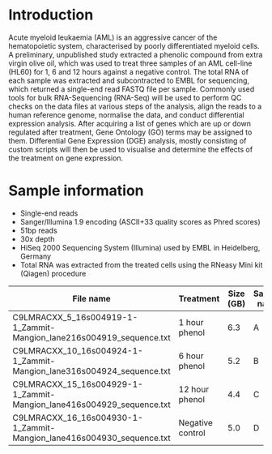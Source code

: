 # Introduction
Acute myeloid leukaemia (AML) is an aggressive cancer of the hematopoietic system, characterised by poorly differentiated myeloid cells. A preliminary, unpublished study extracted a phenolic compound from extra virgin olive oil, which was used to treat three samples of an AML cell-line (HL60) for 1, 6 and 12 hours against a negative control. The total RNA of each sample was extracted and subcontracted to EMBL for sequencing, which returned a single-end read FASTQ file per sample. Commonly used tools for bulk RNA-Sequencing (RNA-Seq) will be used to perform QC checks on the data files at various steps of the analysis, align the reads to a human reference genome, normalise the data, and conduct differential expression analysis. After acquiring a list of genes which are up or down regulated after treatment, Gene Ontology (GO) terms may be assigned to them. Differential Gene Expression (DGE) analysis, mostly consisting of custom scripts will then be used to visualise and determine the effects of the treatment on gene expression.

# Sample information
- Single-end reads
- Sanger/Illumina 1.9 encoding (ASCII+33 quality scores as Phred scores)
- 51bp reads
- 30x depth
- HiSeq 2000 Sequencing System (Illumina) used by EMBL in Heidelberg, Germany
- Total RNA was extracted from the treated cells using the RNeasy Mini kit (Qiagen) procedure

| File name                                                             | Treatment         | Size (GB) | Sample name |
|-----------------------------------------------------------------------|-------------------|-----------|-----------|
| C9LMRACXX_5_16s004919-1-1_Zammit-Mangion_lane216s004919_sequence.txt  | 1 hour phenol  | 6.3      | A      |
| C9LMRACXX_10_16s004924-1-1_Zammit-Mangion_lane316s004924_sequence.txt | 6 hour phenol  | 5.2      | B      |
| C9LMRACXX_15_16s004929-1-1_Zammit-Mangion_lane416s004929_sequence.txt | 12 hour phenol | 4.4      | C      | 
| C9LMRACXX_16_16s004930-1-1_Zammit-Mangion_lane416s004930_sequence.txt | Negative control  | 5.0      | D      |
